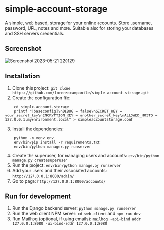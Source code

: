 # simple-account-storage
A simple, web based, storage for your online accounts. Store username, password, URL, notes and more. Suitable also for storing your databases and SSH servers credentials.

## Screenshot
![Screenshot 2023-05-21 220129](https://github.com/lorenzocampanile/simple-account-storage/assets/17176752/26806b3e-70c5-4e4f-ae71-830f2a073e9f)

## Installation
1. Clone this project: `git clone https://github.com/lorenzocampanile/simple-account-storage.git`
2. Create the configuration file:
```
    cd simple-account-storage
    printf "[baseconfig]\nDEBUG = false\nSECRET_KEY = your_secret_key\nENCRYPTION_KEY = another_secret_key\nALLOWED_HOSTS = 127.0.0.1,myenrironment.local" > simpleaccountstorage.conf
```
3. Install the dependencies:
```
    python -m venv env
    env/bin/pip install -r requirements.txt
    env/bin/python manager.py runserver
```
4. Create the superuser, for managing users and accounts: `env/bin/python manage.py createsuperuser`
5. Run the project: `env/bin/python manage.py runserver`
6. Add your users and their associated accounts: `http://127.0.0.1:8000/admin/`
7. Go to page: `http://127.0.0.1:8000/accounts/`

## Run for development
1. Run the Django backend server: `python manage.py runserver`
2. Run the web client NPM server: `cd web-client` and `npm run dev`
3. Run Mailhog (optional, if using emails): `mailhog -api-bind-addr 127.0.0.1:8080 -ui-bind-addr 127.0.0.1:8080`

